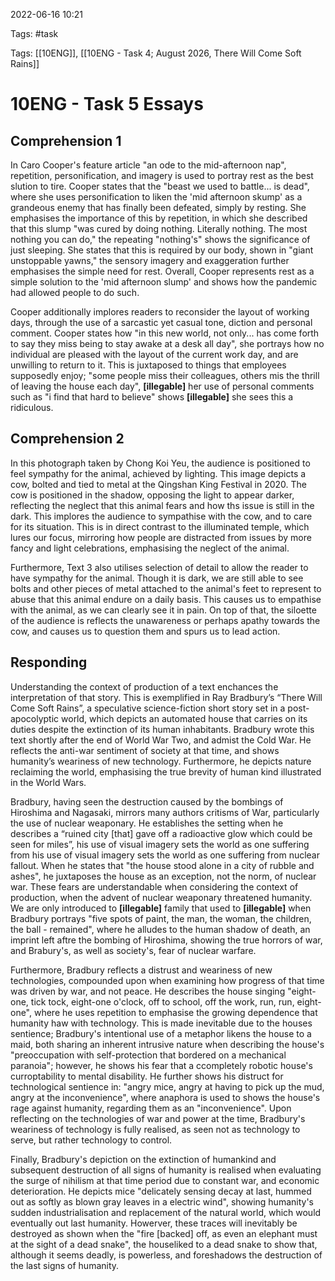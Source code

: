 2022-06-16 10:21

Tags: #task 

Tags: [[10ENG]], [[10ENG - Task 4; August 2026, There Will Come Soft Rains]]

# 10ENG - Task 5 Essays
## Comprehension 1
In Caro Cooper's feature article "an ode to the mid-afternoon nap", repetition, personification, and imagery is used to portray rest as the best slution to tire. Cooper states that the "beast we used to battle... is dead",  where she uses personification to liken the 'mid afternoon skump' as a grandeous enemy that has finally been defeated, simply by resting. She emphasises the importance of this by repetition, in which she described that this slump "was cured by doing nothing. Literally nothing. The most nothing you can do," the repeating "nothing's" shows the significance of just sleeping. She states that this is required by our body, shown in "giant unstoppable yawns," the sensory imagery and exaggeration further emphasises the simple need for rest. Overall, Cooper represents rest as a simple solution to the 'mid afternoon slump' and shows how the pandemic had allowed people to do such.

Cooper additionally implores readers to reconsider the layout of working days, through the use of a sarcastic yet casual tone, diction and personal comment. Cooper states how "in this new world, not only... has come forth to say they miss being to stay awake at a desk all day", she portrays how no individual are pleased with the layout of the current work day, and are unwilling to return to it. This is juxtaposed to things that employees supposedly enjoy; "some people miss their colleagues, others mis the thrill of leaving the house each day", **[illegable]** her use of personal comments such as "i find that hard to believe" shows **[illegable]** she sees this a ridiculous.
## Comprehension 2
In this photograph taken by Chong Koi Yeu, the audience is positioned to feel sympathy for the animal, achieved by lighting. This image depicts a cow, bolted and tied to metal at the Qingshan King Festival in 2020. The cow is positioned in the shadow, opposing the light to appear darker, reflecting the neglect that this animal fears and how ths issue is still in the dark. This implores the audience to sympathise with the cow, and to care for its situation. This is in direct contrast to the illuminated temple, which lures our focus, mirroring how people are distracted from issues by more fancy and light celebrations, emphasising the neglect of the animal.

Furthermore, Text 3 also utilises selection of detail to allow the reader to have sympathy for the animal. Though it is dark, we are still able to see bolts and other pieces of metal attached to the animal's feet to represent to abuse that this animal endure on a daily basis. This causes us to empathise with the animal, as we can clearly see it in pain. On top of that, the siloette of the audience is reflects the unawareness or perhaps apathy towards the cow, and causes us to question them and spurs us to lead action.
## Responding
Understanding the context of production of a text enchances the interpretation of that story. This is exemplified in Ray Bradbury’s “There Will Come Soft Rains”, a speculative science-fiction short story set in a post-apocolyptic world, which depicts an automated house that carries on its duties despite the extinction of its human inhabitants. Bradbury wrote this text shortly after the end of World War Two, and admist the Cold War. He reflects the anti-war sentiment of society at that time, and shows humanity’s weariness of new technology. Furthermore, he depicts nature reclaiming the world, emphasising the true brevity of human kind illustrated in the World Wars.

Bradbury, having seen the destruction caused by the bombings of Hiroshima and Nagasaki, mirrors many authors critisms of War, particularly the use of nuclear weaponary. He establishes the setting when he describes a “ruined city [that] gave off a radioactive glow which could be seen for miles”, his use of visual imagery sets the world as one suffering from his use of visual imagery sets the world as one suffering from nuclear fallout. When he states that "the house stood alone in a city of rubble and ashes", he juxtaposes the house as an exception, not the norm, of nuclear war. These fears are understandable when considering the context of production, when the advent of nuclear weaponary threatened humanity. We are only introduced to **[illegable]** family that used to **[illegable]** when Bradbury portrays "five spots of paint, the man, the woman, the children, the ball - remained", where he alludes to the human shadow of death, an imprint left aftre the bombing of Hiroshima, showing the true horrors of war, and Brabury's, as well as society's, fear of nuclear warfare.

Furthermore, Bradbury reflects a distrust and weariness of new technologies, compounded upon when examining how progress of that time was driven by war, and not peace. He describes the house singing "eight-one, tick tock, eight-one o'clock, off to school, off the work, run, run, eight-one", where he uses repetition to emphasise the growing dependence that humanity haw with technology. This is made inevitable due to the houses sentience; Bradbury's intentional use of a metaphor likens the house to a maid, both sharing an inherent intrusive nature when describing the house's "preoccupation with self-protection that bordered on a mechanical paranoia"; however, he shows his fear that a ccompletely robotic house's curroptability to mental disability. He further shows his distruct for technological sentience in: "angry mice, angry at having to pick up the mud, angry at the inconvenience", where anaphora is used to shows the house's rage against humanity, regarding them as an "inconvenience". Upon reflecting on the technologies of war and power at the time, Bradbury's weariness of technology is fully realised, as seen not as technology to serve, but rather technology to control.

Finally, Bradbury's depiction on the extinction of humankind and subsequent destruction of all signs of humanity is realised when evaluating the surge of nihilism at that time period due to constant war, and economic deterioration. He depicts mice "delicately sensing decay at last, hummed out as softly as blown gray leaves in a electric wind", showing humanity's sudden industrialisation and replacement of the natural world, which would eventually out last humanity. Howerver, these traces will inevitably be destroyed as shown when the "fire [backed] off, as even an elephant must at the sight of a dead snake", the houseliked to a dead snake to show that, although it seems deadly, is powerless, and foreshadows the destruction of the last signs of humanity.